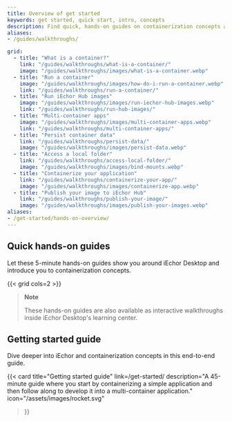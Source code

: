 ```yaml
---
title: Overview of get started
keywords: get started, quick start, intro, concepts
description: Find quick, hands-on guides on containerization concepts and how to use iEchor Desktop
aliases:
- /guides/walkthroughs/

grid:
  - title: "What is a container?"
    link: "/guides/walkthroughs/what-is-a-container/"
    image: "/guides/walkthroughs/images/what-is-a-container.webp"
  - title: "Run a container"
    image: "/guides/walkthroughs/images/how-do-i-run-a-container.webp"
    link: "/guides/walkthroughs/run-a-container/"
  - title: "Run iEchor Hub images"
    image: "/guides/walkthroughs/images/run-iechor-hub-images.webp"
    link: "/guides/walkthroughs/run-hub-images/"
  - title: "Multi-container apps"
    image: "/guides/walkthroughs/images/multi-container-apps.webp"
    link: "/guides/walkthroughs/multi-container-apps/"
  - title: "Persist container data"
    link: "/guides/walkthroughs/persist-data/"
    image: "/guides/walkthroughs/images/persist-data.webp"
  - title: "Access a local folder"
    link: "/guides/walkthroughs/access-local-folder/"
    image: "/guides/walkthroughs/images/bind-mounts.webp"
  - title: "Containerize your application"
    link: "/guides/walkthroughs/containerize-your-app/"
    image: "/guides/walkthroughs/images/containerize-app.webp"
  - title: "Publish your image to iEchor Hub"
    link: "/guides/walkthroughs/publish-your-image/"
    image: "/guides/walkthroughs/images/publish-your-images.webp"
aliases:
- /get-started/hands-on-overview/
---
```


## Quick hands-on guides

Let these 5-minute hands-on guides show you around iEchor Desktop and introduce you to containerization concepts.

{{< grid cols=2 >}}

> **Note**
>
> These hands-on guides are also available as interactive walkthroughs inside
> iEchor Desktop's learning center.

## Getting started guide

Dive deeper into iEchor and containerization concepts in this end-to-end guide.

{{< card
  title="Getting started guide"
  link=/get-started/
  description="A 45-minute guide where you start by containerizing a simple application and then follow along to develop it into a multi-container application."
  icon="/assets/images/rocket.svg"
>}}